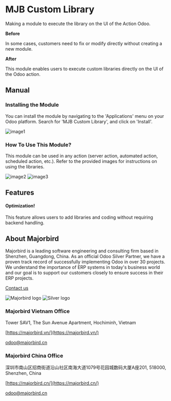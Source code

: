 # MJB Custom Library 

Making a module to execute the library on the UI of the Action Odoo.

**Before** 

In some cases, customers need to fix or modify directly without creating a new module.

**After**
 
This module enables users to execute custom libraries directly on the UI of the Odoo action.

## Manual

### Installing the Module
You can install the module by navigating to the 'Applications' menu on your Odoo platform. Search for 'MJB Custom Library', and click on 'Install'.

![image1](https://gitlab.com/mjb.customers/out/enroutebizz//raw/17.0/mjb_library/static/description/image1.png?inline=false)
 
### How To Use This Module?
This module can be used in any action (server action, automated action, scheduled action, etc.). Refer to the provided images for instructions on using the libraries.

![image2](https://gitlab.com/mjb.customers/out/enroutebizz//raw/17.0/mjb_library/static/description/image2.png?inline=false) 
![image3](https://gitlab.com/mjb.customers/out/enroutebizz//raw/17.0/mjb_library/static/description/image3.png?inline=false)
  
## Features

#### Optimization!
This feature allows users to add libraries and coding without requiring backend handling.

## About Majorbird
Majorbird is a leading software engineering and consulting firm based in Shenzhen, Guangdong, China. As an official Odoo Silver Partner, we have a proven track record of successfully implementing Odoo in over 30 projects. We understand the importance of ERP systems in today's business world and our goal is to support our customers closely to ensure success in their ERP projects.

[Contact us](https://majorbird.cn/contactus)

![Majorbird logo](https://gitlab.com/mjb.customers/out/enroutebizz//raw/17.0/mjb_library/static/description/logo.png?inline=false)
![Silver logo](https://gitlab.com/mjb.customers/out/enroutebizz//raw/17.0/mjb_library/static/description/logo_silver.png?inline=false) 

### Majorbird Vietnam Office
Tower SAV1, The Sun Avenue Apartment, Hochiminh, Vietnam

[https://majorbird.vn/](https://majorbird.vn/)

[odoo@majorbird.cn](mailto:odoo@majorbird.cn?subject=VN%20MODULE%20MJB%20Custom%20Library)

### Majorbird China Office 
深圳市南山区招商街道沿山社区南海大道1079号花园城数码大厦A座201, 518000, Shenzhen, China

[https://majorbird.cn/](https://majorbird.cn/)

[odoo@majorbird.cn](mailto:odoo@majorbird.cn?subject=CN%20MODULE%20MJB%20Custom%20Library)
